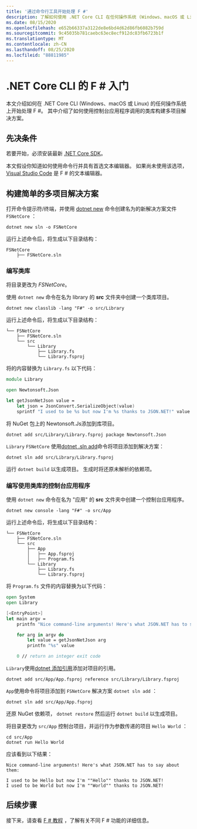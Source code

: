 ```yaml
---
title: '通过命令行工具开始处理 F #'
description: 了解如何使用 .NET Core CLI 在任何操作系统 (Windows、macOS 或 Linux) 上构建简单的多项目解决方案。
ms.date: 08/15/2020
ms.openlocfilehash: e652b66337a3122de8e6bd4d62d86fb6082b759d
ms.sourcegitcommit: 9c45035b781caebc63ec8ecf912dc83fb6723b1f
ms.translationtype: MT
ms.contentlocale: zh-CN
ms.lasthandoff: 08/25/2020
ms.locfileid: "88811985"
---
```

# <a name="get-started-with-f-with-the-net-core-cli"></a>.NET Core CLI 的 F # 入门

本文介绍如何在 .NET Core CLI (Windows、macOS 或 Linux) 的任何操作系统上开始处理 F #。 其中介绍了如何使用控制台应用程序调用的类库构建多项目解决方案。

## <a name="prerequisites"></a>先决条件

若要开始，必须安装最新 [.NET Core SDK](https://dotnet.microsoft.com/download)。

本文假设你知道如何使用命令行并具有首选文本编辑器。 如果尚未使用该选项， [Visual Studio Code](get-started-vscode.md) 是 F # 的文本编辑器。

## <a name="build-a-simple-multi-project-solution"></a>构建简单的多项目解决方案

打开命令提示符/终端，并使用 [dotnet new](../../core/tools/dotnet-new.md) 命令创建名为的新解决方案文件 `FSNetCore` ：

```dotnetcli
dotnet new sln -o FSNetCore
```

运行上述命令后，将生成以下目录结构：

```console
FSNetCore
    ├── FSNetCore.sln
```

### <a name="write-a-class-library"></a>编写类库

将目录更改为 *FSNetCore*。

使用 `dotnet new` 命令在名为 library 的 **src** 文件夹中创建一个类库项目。

```dotnetcli
dotnet new classlib -lang "F#" -o src/Library
```

运行上述命令后，将生成以下目录结构：

```console
└── FSNetCore
    ├── FSNetCore.sln
    └── src
        └── Library
            ├── Library.fs
            └── Library.fsproj
```

将的内容替换为 `Library.fs` 以下代码：

```fsharp
module Library

open Newtonsoft.Json

let getJsonNetJson value =
    let json = JsonConvert.SerializeObject(value)
    sprintf "I used to be %s but now I'm %s thanks to JSON.NET!" value json
```

将 NuGet 包上的 Newtonsoft.Js添加到库项目。

```dotnetcli
dotnet add src/Library/Library.fsproj package Newtonsoft.Json
```

`Library` `FSNetCore` 使用[dotnet .sln add](../../core/tools/dotnet-sln.md)命令将项目添加到解决方案：

```dotnetcli
dotnet sln add src/Library/Library.fsproj
```

运行 `dotnet build` 以生成项目。 生成时将还原未解析的依赖项。

### <a name="write-a-console-application-that-consumes-the-class-library"></a>编写使用类库的控制台应用程序

使用 `dotnet new` 命令在名为 "应用" 的 **src** 文件夹中创建一个控制台应用程序。

```dotnetcli
dotnet new console -lang "F#" -o src/App
```

运行上述命令后，将生成以下目录结构：

```console
└── FSNetCore
    ├── FSNetCore.sln
    └── src
        ├── App
        │   ├── App.fsproj
        │   ├── Program.fs
        └── Library
            ├── Library.fs
            └── Library.fsproj
```

将 `Program.fs` 文件的内容替换为以下代码：

```fsharp
open System
open Library

[<EntryPoint>]
let main argv =
    printfn "Nice command-line arguments! Here's what JSON.NET has to say about them:"

    for arg in argv do
        let value = getJsonNetJson arg
        printfn "%s" value

    0 // return an integer exit code
```

`Library`使用[dotnet 添加引用](../../core/tools/dotnet-add-reference.md)添加对项目的引用。

```dotnetcli
dotnet add src/App/App.fsproj reference src/Library/Library.fsproj
```

`App`使用命令将项目添加到 `FSNetCore` 解决方案 `dotnet sln add` ：

```dotnetcli
dotnet sln add src/App/App.fsproj
```

还原 NuGet 依赖项， `dotnet restore` 然后运行 `dotnet build` 以生成项目。

将目录更改为 `src/App` 控制台项目，并运行作为参数传递的项目 `Hello World` ：

```dotnetcli
cd src/App
dotnet run Hello World
```

应该看到以下结果：

```console
Nice command-line arguments! Here's what JSON.NET has to say about them:

I used to be Hello but now I'm ""Hello"" thanks to JSON.NET!
I used to be World but now I'm ""World"" thanks to JSON.NET!
```

## <a name="next-steps"></a>后续步骤

接下来，请查看 [F # 教程](../tour.md) ，了解有关不同 F # 功能的详细信息。
